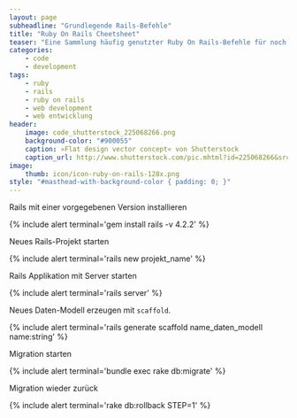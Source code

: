 ```yaml
---
layout: page
subheadline: "Grundlegende Rails-Befehle"
title: "Ruby On Rails Cheetsheet"
teaser: "Eine Sammlung häufig genutzter Ruby On Rails-Befehle für noch schnellere Website-Entwicklung mit Rails."
categories:
    - code
    - development
tags:
    - ruby
    - rails
    - ruby on rails
    - web development
    - web entwicklung
header:
    image: code_shutterstock_225068266.png
    background-color: "#900055"
    caption: »Flat design vector concept« von Shutterstock
    caption_url: http://www.shutterstock.com/pic.mhtml?id=225068266&src=id
image:
    thumb: icon/icon-ruby-on-rails-128x.png
style: "#masthead-with-background-color { padding: 0; }"
---
```


Rails mit einer vorgegebenen Version installieren

{% include alert terminal='gem install rails -v 4.2.2' %}

Neues Rails-Projekt starten

{% include alert terminal='rails new projekt_name' %}


Rails Applikation mit Server starten

{% include alert terminal='rails server' %}

Neues Daten-Modell erzeugen mit `scaffold`.

{% include alert terminal='rails generate scaffold name_daten_modell name:string' %}

Migration starten

{% include alert terminal='bundle exec rake db:migrate' %}

Migration wieder zurück

{% include alert terminal='rake db:rollback STEP=1' %}

